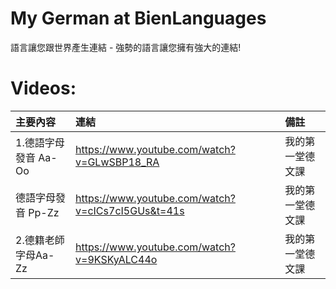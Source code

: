 # My German at BienLanguages
語言讓您跟世界產生連結 - 強勢的語言讓您擁有強大的連結!

# Videos:

| 主要內容 | 連結 | 備註 |
|:--------|:-----|:-----|
| 1.德語字母發音 Aa-Oo | https://www.youtube.com/watch?v=GLwSBP18_RA | 我的第一堂德文課 |
|   德語字母發音 Pp-Zz | https://www.youtube.com/watch?v=cICs7cI5GUs&t=41s | 我的第一堂德文課 |
| 2.德籍老師字母Aa-Zz | https://www.youtube.com/watch?v=9KSKyALC44o | 我的第一堂德文課 |
